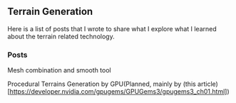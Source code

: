 ## Terrain Generation

Here is a list of posts that I wrote to share what I explore what I learned about the terrain related technology.

### Posts

Mesh combination and smooth tool

Procedural Terrains Generation by GPU(Planned, mainly by (this article)[https://developer.nvidia.com/gpugems/GPUGems3/gpugems3_ch01.html])
